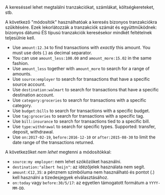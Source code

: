 A kereséssel lehet megtalálni tranzakciókat, számlákat, költségkereteket, stb.

A következő "módosítók" használhatóak a keresés bizonyos tranzakciókra szűkítésére. Ezek lekorlátozzák a tranzakciók számát és együttműködnek: bizonyos dátumú ÉS típusú tranzakciók keresésekor mindkét feltételnek teljesülnie kell.

* Use `amount:12.34` to find transactions with *exactly* this amount. You must use dots (.) as decimal separator.
* You can use `amount_less:100.00` and `amount_more:15.02` in the same fashion.
* Use `amount_less` together with `amount_more` to search for a range of amounts.
* Use `source:employer` to search for transactions that have a specific source account.
* Use `destination:walmart` to search for transactions that have a specific destination account.
* Use `category:groceries` to search for transactions with a specific category.
* Use `budget:bills` to search for transactions with a specific budget.
* Use `tag:groceries` to search for transactions with a specific tag.
* Use `bill:insurance` to search for transactions tied to a specific bill.
* Use `type:withdrawal` to search for specific types. Supported: transfer, deposit, withdrawal.
* Use `on:2017-02-19`, `before:2016-12-10` or `after:2015-08-30` to limit the date range of the transactions returned.

A következőket *nem lehet* megtenni a módosítókkal:

* `source:my employer`: nem lehet szóközöket használni.
* `destination:"albert heijn"`: az idézőjelek használata nem segít.
* `amount:€12,35`: a pénznem szimbóluma nem használható és pontot (.) kell használni a tizedesjegyek elválasztásához.
* `on:today` vagy `before:30/5/17`: az egyetlen támogatott formátum a `YYYY-MM-DD`.